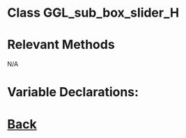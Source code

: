 # Class GGL_sub_box_slider_H



# Relevant Methods

N/A

# Variable Declarations:


# [Back](https://github.com/Ced30/GML-GUI-Library-GGL-Documentation/blob/main/API/Struct_Prefabs.md)
